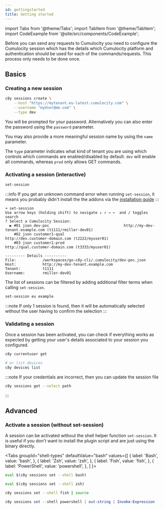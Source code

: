 ```yaml
---
id: gettingstarted
title: Getting started
---
```


import Tabs from '@theme/Tabs';
import TabItem from '@theme/TabItem';
import CodeExample from '@site/src/components/CodeExample';

Before you can send any requests to Cumulocity you need to configure the Cumulocity session which has the details which Cumulocity platform and authentication should be used for each of the commands/requests. This process only needs to be done once.


## Basics

### Creating a new session

<CodeExample>

```bash
c8y sessions create \
    --host "https://mytenant.eu-latest.cumulocity.com" \
    --username "myUser@me.com" \
    --type dev
```

</CodeExample>

You will be prompted for your password. Alternatively you can also enter the password using the `password` parameter.

You may also provide a more meaningful session name by using the `name` parameter.

The `type` parameter indicates what kind of tenant you are using which controls which commands are enabled/disabled by default. `dev` will enable all commands, whereas `prod` only allows GET commands.

### Activating a session (interactive)

<CodeExample>

```bash
set-session
```

</CodeExample>

:::info
If you get an unknown command error when running `set-session`, it means you probably didn't install the the addons via the [installation guide](/docs/installation/shell-installation)
:::

```text title="Output"
➜ set-session 
Use arrow keys (holding shift) to navigate ↓ ↑ → ←  and / toggles search
? Select a Cumulocity Session: 
  ▶ #01 json dev-poc                                  http://my-dev-tenant.example.com (t1111/rmiller-dev01)
    #02 json customer1-qual                           http://dev.customer-domain.com (t2222/myuser01)
    #03 json customer1-prod                           http://qual.customer-domain.com (t3333/myuser01)

--------- Details ----------
File:            /workspaces/go-c8y-cli/.cumulocity/dev-poc.json
Host:            http://my-dev-tenant.example.com
Tenant:          t1111
Username:        rmiller-dev01
```

The list of sessions can be filtered by adding additional filter terms when calling `set-session`.

```bash
set-session eu example
```

:::note
If only 1 session is found, then it will be automatically selected without the user having to confirm the selection
:::

### Validating a session

Once a session has been activated, you can check if everything works as expected by getting your user's details associated to your session you configured.

<CodeExample>

```bash
c8y currentuser get

# or list devices
c8y devices list
```

</CodeExample>

:::note
If your credentials are incorrect, then you can update the session file

```sh
c8y sessions get --select path
```
:::

## Advanced

### Activate a session (without set-session)

A session can be activated without the shell helper function `set-session`. It is useful if you don't want to install the plugin script and are just using the binary directly.

<Tabs
  groupId="shell-types"
  defaultValue="bash"
  values={[
    { label: 'Bash', value: 'bash', },
    { label: 'Zsh', value: 'zsh', },
    { label: 'Fish', value: 'fish', },
    { label: 'PowerShell', value: 'powershell', },
  ]
}>
<TabItem value="bash">

```bash
eval $(c8y sessions set --shell bash)
```

</TabItem>
<TabItem value="zsh">

```bash
eval $(c8y sessions set --shell zsh)
```

</TabItem>
<TabItem value="fish">

```bash
c8y sessions set --shell fish | source
```

</TabItem>
<TabItem value="powershell">

```powershell
c8y sessions set --shell powershell | out-string | Invoke-Expression
```

</TabItem>
</Tabs>
